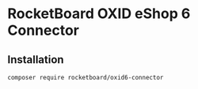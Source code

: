 # RocketBoard OXID eShop 6 Connector

## Installation

	composer require rocketboard/oxid6-connector